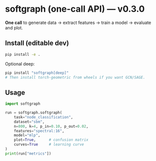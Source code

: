 # softgraph (one-call API) — v0.3.0

**One call** to generate data → extract features → train a model → evaluate and plot.

## Install (editable dev)
```bash
pip install -e .
```

Optional deep:
```bash
pip install "softgraph[deep]"
# Then install torch-geometric from wheels if you want GCN/SAGE.
```

## Usage
```python
import softgraph

run = softgraph.softgraph(
    task="node_classification",
    dataset="sbm",
    n=800, k=4, p_in=0.10, p_out=0.02,
    features="spectral:16",
    model="mlp",
    plot=True,      # confusion matrix
    curves=True     # learning curve
)
print(run["metrics"])
```
